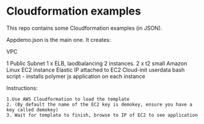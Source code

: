 # Cloudformation examples

This repo contains some Cloudformation examples (in JSON).

Appdemo.json is the main one. It creates:

VPC

1 Public Subnet
1 x ELB, laodbalancing 2 instances.
2 x t2 small Amazon Linux EC2 instance
Elastic IP attached to EC2
Cloud-init userdata bash script - installs polymer js application on each instance

Instructions:
```
1.Use AWS Cloudformation to load the template
2. (By default the name of the EC2 key is demokey, ensure you have a key called demokey)
3. Wait for template to finish, browse to IP of EC2 to see application
